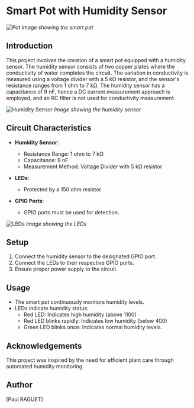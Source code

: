 # Smart Pot with Humidity Sensor

![Pot](https://github.com/PaulQuiDev/electro-pot/assets/80120197/7587777b-2a06-4812-b339-4faeae566c55)
*Image showing the smart pot*

## Introduction

This project involves the creation of a smart pot equipped with a humidity sensor. The humidity sensor consists of two copper plates where the conductivity of water completes the circuit. The variation in conductivity is measured using a voltage divider with a 5 kΩ resistor, and the sensor's resistance ranges from 1 ohm to 7 kΩ. The humidity sensor has a capacitance of 9 nF, hence a DC current measurement approach is employed, and an RC filter is not used for conductivity measurement.

![Humidity Sensor](humidity_sensor_image.jpg)
*Image showing the humidity sensor*

## Circuit Characteristics

- **Humidity Sensor**:
  - Resistance Range: 1 ohm to 7 kΩ
  - Capacitance: 9 nF
  - Measurement Method: Voltage Divider with 5 kΩ resistor

- **LEDs**:
  - Protected by a 150 ohm resistor

- **GPIO Ports**: 
  - GPIO ports must be used for detection.

![LEDs](blob:https://devinci-my.sharepoint.com/1f169ad7-0af5-4699-a379-69f7f65e8381)
*Image showing the LEDs*

## Setup

1. Connect the humidity sensor to the designated GPIO port.
2. Connect the LEDs to their respective GPIO ports.
3. Ensure proper power supply to the circuit.

## Usage

- The smart pot continuously monitors humidity levels.
- LEDs indicate humidity status: 
  - Red LED: Indicates high humidity (above 1100)
  - Red LED blinks rapidly: Indicates low humidity (below 400)
  - Green LED blinks once: Indicates normal humidity levels.

## Acknowledgements

This project was inspired by the need for efficient plant care through automated humidity monitoring.

## Author

[Paul RAGUET]


